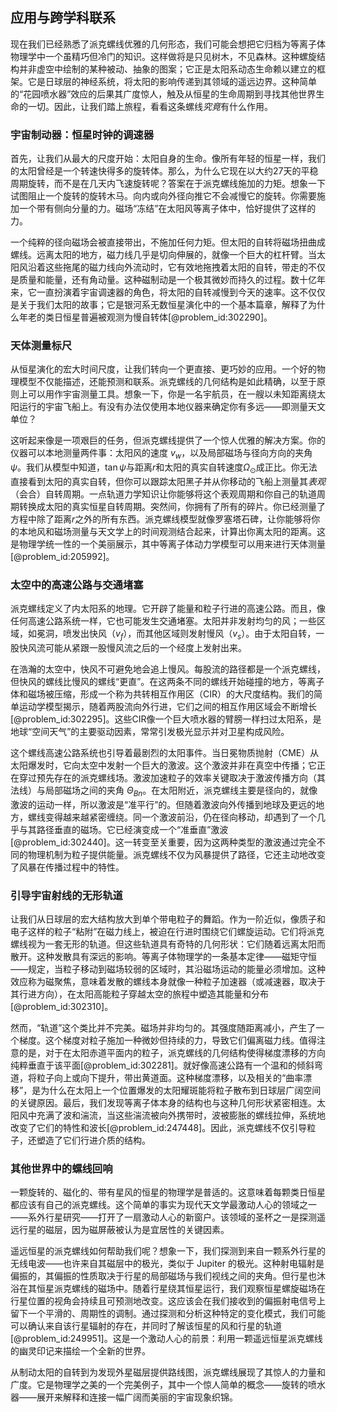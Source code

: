 ## 应用与跨学科联系

现在我们已经熟悉了派克螺线优雅的几何形态，我们可能会想把它归档为等离子体物理学中一个虽精巧但冷门的知识。这样做将是只见树木，不见森林。这种螺旋结构并非虚空中绘制的某种被动、抽象的图案；它正是太阳系动态生命赖以建立的框架。它是日球层的神经系统，将太阳的影响传递到其领域的遥远边界。这种简单的“花园喷水器”效应的后果其广度惊人，触及从恒星的生命周期到寻找其他世界生命的一切。因此，让我们踏上旅程，看看这条螺线*究竟*有什么作用。

### 宇宙制动器：恒星时钟的调速器

首先，让我们从最大的尺度开始：太阳自身的生命。像所有年轻的恒星一样，我们的太阳曾经是一个转速快得多的旋转体。那么，为什么它现在以大约27天的平稳周期旋转，而不是在几天内飞速旋转呢？答案在于派克螺线施加的力矩。想象一下试图阻止一个旋转的旋转木马。向内或向外径向推它不会减慢它的旋转。你需要施加一个带有侧向分量的力。磁场“冻结”在太阳风等离子体中，恰好提供了这样的力。

一个纯粹的径向磁场会被直接带出，不施加任何力矩。但太阳的自转将磁场扭曲成螺线。远离太阳的地方，磁力线几乎是切向伸展的，就像一个巨大的杠杆臂。当太阳风沿着这些拖尾的磁力线向外流动时，它有效地拖拽着太阳的自转，带走的不仅是质量和能量，还有角动量。这种磁制动是一个极其微妙而持久的过程。数十亿年来，它一直扮演着宇宙调速器的角色，将太阳的自转减慢到今天的速率。这不仅仅是关于我们太阳的故事；它是银河系无数恒星演化中的一个基本篇章，解释了为什么年老的类日恒星普遍被观测为慢自转体[@problem_id:302290]。

### 天体测量标尺

从恒星演化的宏大时间尺度，让我们转向一个更直接、更巧妙的应用。一个好的物理模型不仅能描述，还能预测和联系。派克螺线的几何结构是如此精确，以至于原则上可以用作宇宙测量工具。想象一下，你是一名宇航员，在一艘以未知距离绕太阳运行的宇宙飞船上。有没有办法仅使用本地仪器来确定你有多远——即测量天文单位？

这听起来像是一项艰巨的任务，但派克螺线提供了一个惊人优雅的解决方案。你的仪器可以本地测量两件事：太阳风的速度 $v_w$，以及局部磁场与径向方向的夹角 $\psi$。我们从模型中知道，$\tan\psi$与距离$r$和太阳的真实自转速度$\Omega_\odot$成正比。你无法直接看到太阳的真实自转，但你可以跟踪太阳黑子并从你移动的飞船上测量其*表观*（会合）自转周期。一点轨道力学知识让你能够将这个表观周期和你自己的轨道周期转换成太阳的真实恒星自转周期。突然间，你拥有了所有的碎片。你已经测量了方程中除了距离$r$之外的所有东西。派克螺线模型就像罗塞塔石碑，让你能够将你的本地风和磁场测量与天文学上的时间观测结合起来，计算出你离太阳的距离。这是物理学统一性的一个美丽展示，其中等离子体动力学模型可以用来进行天体测量[@problem_id:205992]。

### 太空中的高速公路与交通堵塞

派克螺线定义了内太阳系的地理。它开辟了能量和粒子行进的高速公路。而且，像任何高速公路系统一样，它也可能发生交通堵塞。太阳并非发射均匀的风；一些区域，如冕洞，喷发出快风（$v_f$），而其他区域则发射慢风（$v_s$）。由于太阳自转，一股快风流可能从紧跟一股慢风流之后的一个经度上发射出来。

在浩瀚的太空中，快风不可避免地会追上慢风。每股流的路径都是一个派克螺线，但快风的螺线比慢风的螺线“更直”。在这两条不同的螺线开始碰撞的地方，等离子体和磁场被压缩，形成一个称为共转相互作用区（CIR）的大尺度结构。我们的简单运动学模型揭示，随着两股流向外行进，它们之间的相互作用区域会不断增长[@problem_id:302295]。这些CIR像一个巨大喷水器的臂膀一样扫过太阳系，是地球“空间天气”的主要驱动因素，常常引发极光显示并对卫星构成风险。

这个螺线高速公路系统也引导着最剧烈的太阳事件。当日冕物质抛射（CME）从太阳爆发时，它向太空中发射一个巨大的激波。这个激波并非在真空中传播；它正在穿过预先存在的派克螺线场。激波加速粒子的效率关键取决于激波传播方向（其法线）与局部磁场之间的夹角 $\Theta_{Bn}$。在太阳附近，派克螺线主要是径向的，就像激波的运动一样，所以激波是“准平行”的。但随着激波向外传播到地球及更远的地方，螺线变得越来越紧密缠绕。同一个激波前沿，仍在径向移动，却遇到了一个几乎与其路径垂直的磁场。它已经演变成一个“准垂直”激波[@problem_id:302440]。这一转变至关重要，因为这两种类型的激波通过完全不同的物理机制为粒子提供能量。派克螺线不仅为风暴提供了路径，它还主动地改变了风暴在传播过程中的特性。

### 引导宇宙射线的无形轨道

让我们从日球层的宏大结构放大到单个带电粒子的舞蹈。作为一阶近似，像质子和电子这样的粒子“粘附”在磁力线上，被迫在行进时围绕它们螺旋运动。它们将派克螺线视为一套无形的轨道。但这些轨道具有奇特的几何形状：它们随着远离太阳而散开。这种发散具有深远的影响。等离子体物理学的一条基本定律——磁矩守恒——规定，当粒子移动到磁场较弱的区域时，其沿磁场运动的能量必须增加。这种效应称为磁聚焦，意味着发散的螺线本身就像一种粒子加速器（或减速器，取决于其行进方向），在太阳高能粒子穿越太空的旅程中塑造其能量和分布[@problem_id:302310]。

然而，“轨道”这个类比并不完美。磁场并非均匀的。其强度随距离减小，产生了一个梯度。这个梯度对粒子施加一种微妙但持续的力，导致它们偏离磁力线。值得注意的是，对于在太阳赤道平面内的粒子，派克螺线的几何结构使得梯度漂移的方向纯粹垂直于该平面[@problem_id:302281]。就好像高速公路有一个温和的倾斜弯道，将粒子向上或向下提升，带出黄道面。这种梯度漂移，以及相关的“曲率漂移”，是为什么在太阳上一个位置爆发的太阳耀斑能将粒子散布到日球层广阔空间的关键原因。最后，我们发现等离子体本身的结构也与这种几何形状紧密相连。太阳风中充满了波和湍流，当这些湍流被向外携带时，波被膨胀的螺线拉伸，系统地改变了它们的特性和波长[@problem_id:247448]。因此，派克螺线不仅引导粒子，还塑造了它们行进介质的结构。

### 其他世界中的螺线回响

一颗旋转的、磁化的、带有星风的恒星的物理学是普适的。这意味着每颗类日恒星都应该有自己的派克螺线。这个简单的事实为现代天文学最激动人心的领域之一——系外行星研究——打开了一扇激动人心的新窗户。该领域的圣杯之一是探测遥远行星的磁层，因为磁屏蔽被认为是宜居性的关键因素。

遥远恒星的派克螺线如何帮助我们呢？想象一下，我们探测到来自一颗系外行星的无线电波——也许来自其磁层中的极光，类似于 Jupiter 的极光。这种射电辐射是偏振的，其偏振的性质取决于行星的局部磁场与我们视线之间的夹角。但行星也沐浴在其恒星派克螺线的磁场中。随着行星绕其恒星运行，我们观察恒星螺旋磁场在行星位置的视角会持续且可预测地改变。这应该会在我们接收到的偏振射电信号上留下一个平滑的、周期性的调制。通过探测和分析这种特定的变化模式，我们可能可以确认来自该行星辐射的存在，并同时了解该恒星的风和行星的轨道[@problem_id:249951]。这是一个激动人心的前景：利用一颗遥远恒星派克螺线的幽灵印记来描绘一个全新的世界。

从制动太阳的自转到为发现外星磁层提供路线图，派克螺线展现了其惊人的力量和广度。它是物理学之美的一个完美例子，其中一个惊人简单的概念——旋转的喷水器——展开来解释和连接一幅广阔而美丽的宇宙现象织锦。